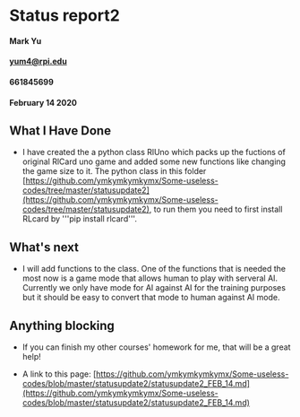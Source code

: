 # Status report2
#### Mark Yu
#### yum4@rpi.edu
#### 661845699
#### February 14 2020

## What I Have Done
* I have created the a python class RlUno which packs up the fuctions of original RlCard uno game and added some new functions like changing the game size to it. The python class in this folder [https://github.com/ymkymkymkymx/Some-useless-codes/tree/master/statusupdate2](https://github.com/ymkymkymkymx/Some-useless-codes/tree/master/statusupdate2), to run them you need to first install RLcard by '''pip install rlcard'''.

## What's next
* I will add functions to the class. One of the functions that is needed the most now is a game mode that allows human to play with serveral AI. Currently we only have mode for AI against AI for the training purposes but it should be easy to convert that mode to human against AI mode.


## Anything blocking
* If you can finish my other courses' homework for me, that will be a great help! 


* A link to this page: [https://github.com/ymkymkymkymx/Some-useless-codes/blob/master/statusupdate2/statusupdate2_FEB_14.md](https://github.com/ymkymkymkymx/Some-useless-codes/blob/master/statusupdate2/statusupdate2_FEB_14.md)